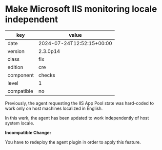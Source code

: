 [//]: # (werk v2)
# Make Microsoft IIS monitoring locale independent

key        | value
---------- | ---
date       | 2024-07-24T12:52:15+00:00
version    | 2.3.0p14
class      | fix
edition    | cre
component  | checks
level      | 1
compatible | no

Previously, the agent requesting the IIS App Pool state was hard-coded
to work only on host machines localized in English.

In this werk, the agent has been updated to work independently of host
system locale.

**Incompatible Change:**

You have to redeploy the agent plugin in order to apply this feature.
